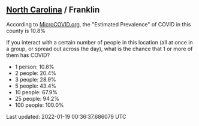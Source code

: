 
## [North Carolina](/united-states/north-carolina) / Franklin

According to [MicroCOVID.org](http://microcovid.org),
the "Estimated Prevalence" of COVID in this county is 10.8%

If you interact with a certain number of people in this location
(all at once in a group, or spread out across the day), what is the chance that
1 or more of them has COVID?

- 1 person: 10.8%
- 2 people: 20.4%
- 3 people: 28.9%
- 5 people: 43.4%
- 10 people: 67.9%
- 25 people: 94.2%
- 100 people: 100.0%

Last updated: 2022-01-19 00:36:37.686079 UTC
